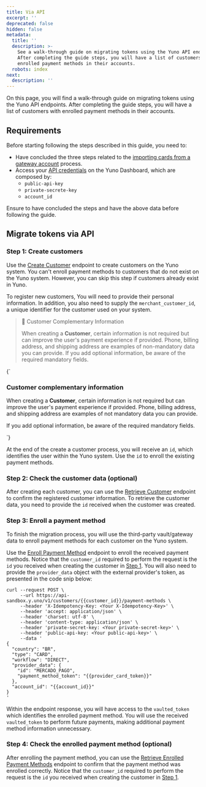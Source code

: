 ```yaml
---
title: Via API
excerpt: ''
deprecated: false
hidden: false
metadata:
  title: ''
  description: >-
    See a walk-through guide on migrating tokens using the Yuno API endpoints.
    After completing the guide steps, you will have a list of customers with
    enrolled payment methods in their accounts.
  robots: index
next:
  description: ''
---
```

On this page, you will find a walk-through guide on migrating tokens using the Yuno API endpoints. After completing the guide steps, you will have a list of customers with enrolled payment methods in their accounts.

## Requirements

Before starting following the steps described in this guide, you need to:

* Have concluded the three steps related to the [importing cards from a gateway account](docs:token-migration-process-copy#importing-cards-from-a-gateway-account) process.
* Access your [API credentials](doc:get-your-api-credentials) on the Yuno Dashboard, which are composed by:
  * `public-api-key`
  * `private-secrete-key`
  * `account_id`

Ensure to have concluded the steps and have the above data before following the guide.

## Migrate tokens via API

### Step 1: Create customers

Use the [Create Customer](ref:create-customer) endpoint to create customers on the Yuno system. You can't enroll payment methods to customers that do not exist on the Yuno system. However, you can skip this step if customers already exist in Yuno.

To register new customers, You will need to provide their personal information. In addition, you also need to supply the `merchant_customer_id`, a unique identifier for the customer used on your system.

> 📘 Customer Complementary Information
>
> When creating a **Customer**, certain information is not required but can improve the user's payment experience if provided. Phone, billing address, and shipping address are examples of non-mandatory data you can provide. If you add optional information, be aware of the required mandatory fields.

<HTMLBlock>{`
<body>
  <div class="infoBlockContainer">
    <div class="verticalLine"></div>
    <div>
      <h3>Customer complementary information</h3>
      <div class="contentContainer">
        <p>
          When creating a <b>Customer</b>, certain information is not required but can improve the user's payment experience if provided. Phone, billing address, and shipping address are examples of not mandatory data you can provide. 
        </p>
        <p>
           If you add optional information, be aware of the required mandatory fields. 
          </p>
      </div>
    </div>
  </div>
</body>
`}</HTMLBlock>

At the end of the create a customer process, you will receive an `id`, which identifies the user within the Yuno system. Use the `id` to enroll the existing payment methods.

### Step 2: Check the customer data (optional)

After creating each customer, you can use the [Retrieve Customer](ref:create-customer) endpoint to confirm the registered customer information. To retrieve the customer data, you need to provide the `id` received when the customer was created.

### Step 3: Enroll a payment method

To finish the migration process, you will use the third-party vault/gateway data to enroll payment methods for each customer on the Yuno system.

Use the [Enroll Payment Method](ref:enroll-payment-method-api) endpoint to enroll the received payment methods. Notice that the `customer_id` required to perform the request is the `id` you received when creating the customer in [Step 1](doc:via-api#step-1-create-customers). You will also need to provide the `provider_data` object with the external provider's token, as presented in the code snip below:

```curl Request
curl --request POST \
     --url https://api-sandbox.y.uno/v1/customers/{{customer_id}}/payment-methods \
     --header 'X-Idempotency-Key: <Your X-Idempotency-Key>' \
     --header 'accept: application/json' \
     --header 'charset: utf-8' \
     --header 'content-type: application/json' \
     --header 'private-secret-key: <Your private-secret-key>' \
     --header 'public-api-key: <Your public-api-key>' \
     --data '
{
  "country": "BR",
  "type": "CARD",
  "workflow": "DIRECT",
  "provider_data": {
    "id": "MERCADO_PAGO",
    "payment_method_token": "{{provider_card_token}}"
  },
  "account_id": "{{account_id}}" 
}
'
```

Within the endpoint response, you will have access to the `vaulted_token` which identifies the enrolled payment method. You will use the received `vaulted_token` to perform future payments, making additional payment method information unnecessary.

### Step 4: Check the enrolled payment method (optional)

After enrolling the payment method, you can use the [Retrieve Enrolled Payment Methods](ref:retrieve-enrolled-payment-methods-api) endpoint to confirm that the payment method was enrolled correctly. Notice that the `customer_id` required to perform the request is the `id` you received when creating the customer in [Step 1](doc:via-api#step-1-create-customers).